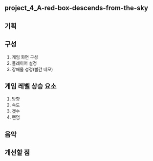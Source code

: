 ## project_4_A-red-box-descends-from-the-sky

## 기획

## 구성
1. 게임 화면 구성
2. 플레이어 설정
3. 장애물 성정(빨간 네모)

## 게임 레벨 상승 요소
1. 방향
2. 속도
3. 갯수
4. 랜덤
## 음악

## 개선할 점
